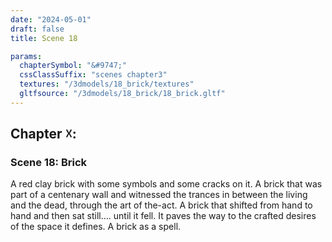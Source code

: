 ```yaml
---
date: "2024-05-01"
draft: false
title: Scene 18

params:
  chapterSymbol: "&#9747;"
  cssClassSuffix: "scenes chapter3"
  textures: "/3dmodels/18_brick/textures"
  gltfsource: "/3dmodels/18_brick/18_brick.gltf"
---
```

<h2>Chapter &#9747;:</h2>
<h3>Scene 18: Brick</h3>
<canvas id="c"></canvas>
<p>A red clay brick with some symbols and some cracks on it. A brick that was part of a centenary wall and  witnessed the trances in between the living and the dead, through the art of the-act. A brick that shifted from hand to hand and then sat still…. until it fell. It paves the way to the crafted desires of the space it defines. A brick as a spell. </p>
